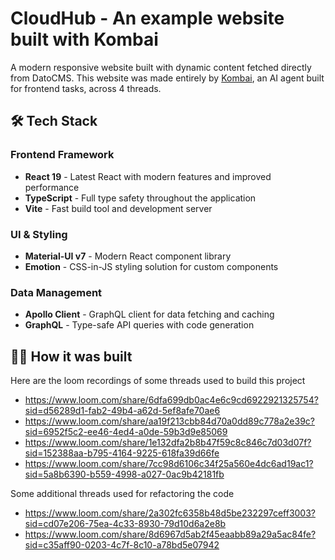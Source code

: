 # CloudHub - An example website built with Kombai

A modern responsive website built with dynamic content fetched directly from DatoCMS. This website was made entirely by [Kombai](https://kombai.com/), an AI agent built for frontend tasks, across 4 threads.

## 🛠️ Tech Stack

### Frontend Framework
- **React 19** - Latest React with modern features and improved performance
- **TypeScript** - Full type safety throughout the application
- **Vite** - Fast build tool and development server

### UI & Styling
- **Material-UI v7** - Modern React component library
- **Emotion** - CSS-in-JS styling solution for custom components

### Data Management
- **Apollo Client** - GraphQL client for data fetching and caching
- **GraphQL** - Type-safe API queries with code generation

## 👨‍💻 How it was built

Here are the loom recordings of some threads used to build this project

- https://www.loom.com/share/6dfa699db0ac4e6c9cd6922921325754?sid=d56289d1-fab2-49b4-a62d-5ef8afe70ae6
- https://www.loom.com/share/aa19f213cbb84d70a0dd89c778a2e39c?sid=6952f5c2-ee46-4ed4-a0de-59b3d9e85069
- https://www.loom.com/share/1e132dfa2b8b47f59c8c846c7d03d07f?sid=152388aa-b795-4164-9225-618fa39d66fe
- https://www.loom.com/share/7cc98d6106c34f25a560e4dc6ad19ac1?sid=5a8b6390-b559-4998-a027-0ac9b42181fb

Some additional threads used for refactoring the code

- https://www.loom.com/share/2a302fc6358b48d5be232297ceff3003?sid=cd07e206-75ea-4c33-8930-79d10d6a2e8b
- https://www.loom.com/share/8d6967d5ab2f45eaabb89a29a5ac84fe?sid=c35aff90-0203-4c7f-8c10-a78bd5e07942